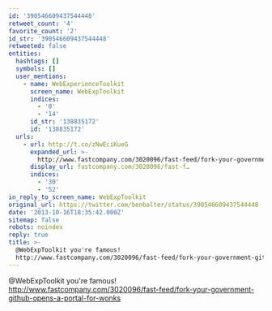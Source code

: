 ```yaml
---
id: '390546609437544448'
retweet_count: '4'
favorite_count: '2'
id_str: '390546609437544448'
retweeted: false
entities:
  hashtags: []
  symbols: []
  user_mentions:
    - name: WebExperienceToolkit
      screen_name: WebExpToolkit
      indices:
        - '0'
        - '14'
      id_str: '138835172'
      id: '138835172'
  urls:
    - url: http://t.co/zNwEciKueG
      expanded_url: >-
        http://www.fastcompany.com/3020096/fast-feed/fork-your-government-github-opens-a-portal-for-wonks
      display_url: fastcompany.com/3020096/fast-f…
      indices:
        - '30'
        - '52'
in_reply_to_screen_name: WebExpToolkit
original_url: https://twitter.com/benbalter/status/390546609437544448
date: '2013-10-16T18:35:42.000Z'
sitemap: false
robots: noindex
reply: true
title: >-
  @WebExpToolkit you're famous!
  http://www.fastcompany.com/3020096/fast-feed/fork-your-government-github-opens-a-portal-for-wonks
---
```


@WebExpToolkit you're famous! http://www.fastcompany.com/3020096/fast-feed/fork-your-government-github-opens-a-portal-for-wonks